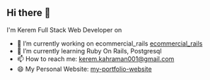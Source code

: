 ## Hi there 👋
I'm Kerem Full Stack Web Developer on *<modaltrans>*


- 🔭 I’m currently working on ecommercial_rails [ecommercial_rails](https://github.com/KeremKahraman9/ecommercial_rails)
- 🌱 I’m currently learning Ruby On Rails, Postgresql
- 📫 How to reach me: kerem.kahraman001@gmail.com
- 😄 My Personal Website: [my-portfolio-website](https://keremkahraman9.github.io/my-portfolio-website/)

<!--
**KeremKahraman9/KeremKahraman9** is a ✨ _special_ ✨ repository because its `README.md` (this file) appears on your GitHub profile.

Here are some ideas to get you started:

- 🔭 I’m currently working on ...
- 🌱 I’m currently learning ...
- 👯 I’m looking to collaborate on ...
- 🤔 I’m looking for help with ...
- 💬 Ask me about ...
- 📫 How to reach me: ...
- 😄 Pronouns: ...
- ⚡ Fun fact: ...
-->
